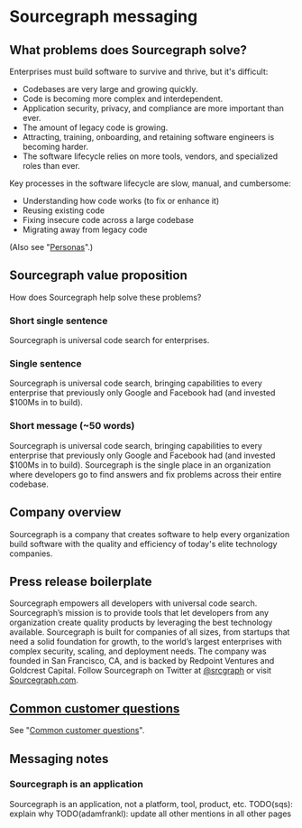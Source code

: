 # Sourcegraph messaging

## What problems does Sourcegraph solve?

Enterprises must build software to survive and thrive, but it's difficult:

- Codebases are very large and growing quickly.
- Code is becoming more complex and interdependent.
- Application security, privacy, and compliance are more important than ever.
- The amount of legacy code is growing.
- Attracting, training, onboarding, and retaining software engineers is becoming harder.
- The software lifecycle relies on more tools, vendors, and specialized roles than ever.

Key processes in the software lifecycle are slow, manual, and cumbersome:

- Understanding how code works (to fix or enhance it)
- Reusing existing code
- Fixing insecure code across a large codebase
- Migrating away from legacy code

(Also see "[Personas](../product/personas.md)".)

## Sourcegraph value proposition

How does Sourcegraph help solve these problems?

<!--

TODO(adamfrankl): Update the other about.sourcegraph.com pages (eg the homepage, product pages, etc.) to reflect the final messaging, including:

- updating "standard developer platform"
- updating use of "organizations" vs "enterprises" vs "teams"
- updating noun (from platform to application)

-->

### Short single sentence

Sourcegraph is universal code search for enterprises.

### Single sentence

Sourcegraph is universal code search, bringing capabilities to every enterprise that previously only Google and Facebook had (and invested $100Ms in to build).

### Short message (~50 words)

Sourcegraph is universal code search, bringing capabilities to every enterprise that previously only Google and Facebook had (and invested $100Ms in to build). Sourcegraph is the single place in an organization where developers go to find answers and fix problems across their entire codebase.

<!--

### Medium message (~250 words)

TODO - above, plus add more detail on specific use cases

### Long message (~450 words)

TODO - above, plus add more detail on positioning w.r.t. other tools (such as code hosts)

-->

## Company overview

Sourcegraph is a company that creates software to help every organization build software with the quality and efficiency of today's elite technology companies.

## Press release boilerplate

Sourcegraph empowers all developers with universal code search. Sourcegraph’s mission is to provide tools that let developers from any organization create quality products by leveraging the best technology available. Sourcegraph is built for companies of all sizes, from startups that need a solid foundation for growth, to the world’s largest enterprises with complex security, scaling, and deployment needs. The company was founded in San Francisco, CA, and is backed by Redpoint Ventures and Goldcrest Capital. Follow Sourcegraph on Twitter at [@srcgraph](https://twitter.com/srcgraph) or visit [Sourcegraph.com](https://sourcegraph.com).

## [Common customer questions](../sales/common_customer_questions.md)

See "[Common customer questions](../sales/common_customer_questions.md)".

## Messaging notes

### Sourcegraph is an application

Sourcegraph is an application, not a platform, tool, product, etc. TODO(sqs): explain why TODO(adamfrankl): update all other mentions in all other pages

